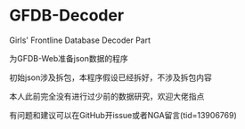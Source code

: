 # GFDB-Decoder
Girls' Frontline Database Decoder Part

为GFDB-Web准备json数据的程序

初始json涉及拆包，本程序假设已经拆好，不涉及拆包内容

本人此前完全没有进行过少前的数据研究，欢迎大佬指点

有问题和建议可以在GitHub开issue或者NGA留言(tid=13906769)
